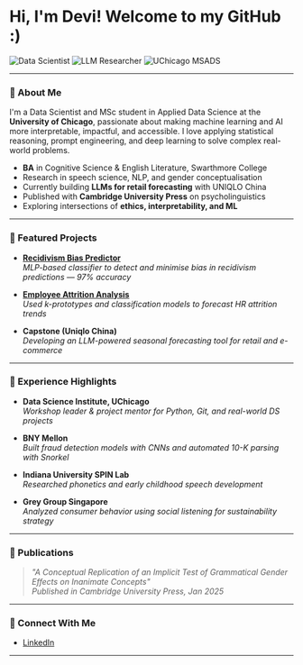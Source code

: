 # Hi, I'm Devi! Welcome to my GitHub :) 

![Data Scientist](https://img.shields.io/badge/Data_Scientist-darkgreen?style=flat-square&logo=python&logoColor=white)
![LLM Researcher](https://img.shields.io/badge/LLM_Researcher-pink?style=flat-square&logo=pytorch&logoColor=white)
![UChicago MSADS](https://img.shields.io/badge/UChicago_MSADS-darkgreen?style=flat-square&logo=googlecolab&logoColor=white)

---

### 🪷 About Me

I'm a Data Scientist and MSc student in Applied Data Science at the **University of Chicago**, passionate about making machine learning and AI more interpretable, impactful, and accessible. I love applying statistical reasoning, prompt engineering, and deep learning to solve complex real-world problems.

-  **BA** in Cognitive Science & English Literature, Swarthmore College  
-  Research in speech science, NLP, and gender conceptualisation  
-  Currently building **LLMs for retail forecasting** with UNIQLO China  
-  Published with **Cambridge University Press** on psycholinguistics  
-  Exploring intersections of **ethics, interpretability, and ML**

---

### 🪷 Featured Projects

-  [**Recidivism Bias Predictor**](https://github.com/devyanimahajan/recidivism_predictor_mlp)  
  *MLP-based classifier to detect and minimise bias in recidivism predictions — 97% accuracy*

-  [**Employee Attrition Analysis**](https://github.com/devyanimahajan/ml1_finalproject)  
  *Used k-prototypes and classification models to forecast HR attrition trends*

-  **Capstone (Uniqlo China)**  
  *Developing an LLM-powered seasonal forecasting tool for retail and e-commerce*

---

### 🪷 Experience Highlights

-  **Data Science Institute, UChicago**  
  *Workshop leader & project mentor for Python, Git, and real-world DS projects*

-  **BNY Mellon**  
  *Built fraud detection models with CNNs and automated 10-K parsing with Snorkel*

-  **Indiana University SPIN Lab**  
  *Researched phonetics and early childhood speech development*

-  **Grey Group Singapore**  
  *Analyzed consumer behavior using social listening for sustainability strategy*

---

### 🪷 Publications

>  *"A Conceptual Replication of an Implicit Test of Grammatical Gender Effects on Inanimate Concepts"*  
> *Published in Cambridge University Press, Jan 2025*

---

### 🪷 Connect With Me

- [LinkedIn](https://www.linkedin.com/in/devimahajan/)
---

